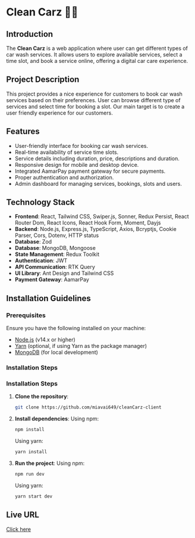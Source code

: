 # Clean Carz 🚗🧼

## Introduction

The **Clean Carz** is a web application where user can get different types of car wash services. It allows users to explore available services, select a time slot, and book a service online, offering a digital car care experience.

## Project Description

This project provides a nice experience for customers to book car wash services based on their preferences. User can browse different type of services and select time for booking a slot. Our main target is to create a user friendly experience for our customers.

## Features

- User-friendly interface for booking car wash services.
- Real-time availability of service time slots.
- Service details including duration, price, descriptions and duration.
- Responsive design for mobile and desktop device.
- Integrated AamarPay payment gateway for secure payments.
- Proper authentication and authorization.
- Admin dashboard for managing services, bookings, slots and users.

## Technology Stack

- **Frontend**: React, Tailwind CSS, Swiper.js, Sonner, Redux Persist, React Router Dom, React Icons, React Hook Form, Moment, Dayjs
- **Backend**: Node.js, Express.js, TypeScript, Axios, Bcryptjs, Cookie Parser, Cors, Dotenv, HTTP status
- **Database**: Zod
- **Database**: MongoDB, Mongoose
- **State Management**: Redux Toolkit
- **Authentication**: JWT
- **API Communication**: RTK Query
- **UI Library**: Ant Design and Tailwind CSS
- **Payment Gateway**: AamarPay

## Installation Guidelines

### Prerequisites

Ensure you have the following installed on your machine:

- [Node.js](https://nodejs.org/) (v14.x or higher)
- [Yarn](https://yarnpkg.com/) (optional, if using Yarn as the package manager)
- [MongoDB](https://www.mongodb.com/) (for local development)

### Installation Steps

### Installation Steps

1. **Clone the repository**:

   ```bash
   git clone https://github.com/miavai649/cleanCarz-client
   ```

2. **Install dependencies**:
   Using npm:

   ```bash
   npm install
   ```

   Using yarn:

   ```bash
   yarn install
   ```

3. **Run the project**:
   Using npm:
   ```bash
   npm run dev
   ```
   Using yarn:
   ```bash
   yarn start dev
   ```

## Live URL

[Click here](https://cleancarz.vercel.app/)
